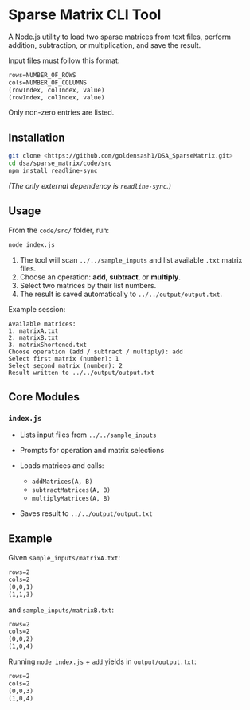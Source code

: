 # Sparse Matrix CLI Tool

A Node.js utility to load two sparse matrices from text files, perform addition, subtraction, or multiplication, and save the result.


Input files must follow this format:

```txt
rows=NUMBER_OF_ROWS
cols=NUMBER_OF_COLUMNS
(rowIndex, colIndex, value)
(rowIndex, colIndex, value)
```

Only non-zero entries are listed.


## Installation

```bash
git clone <https://github.com/goldensash1/DSA_SparseMatrix.git>
cd dsa/sparse_matrix/code/src
npm install readline-sync
```

*(The only external dependency is `readline-sync`.)*

## Usage

From the `code/src/` folder, run:

```bash
node index.js
```

1. The tool will scan `../../sample_inputs` and list available `.txt` matrix files.
2. Choose an operation: **add**, **subtract**, or **multiply**.
3. Select two matrices by their list numbers.
4. The result is saved automatically to `../../output/output.txt`.

Example session:

```text
Available matrices:
1. matrixA.txt
2. matrixB.txt
3. matrixShortened.txt
Choose operation (add / subtract / multiply): add
Select first matrix (number): 1
Select second matrix (number): 2
Result written to ../../output/output.txt
```

## Core Modules

### `index.js`

* Lists input files from `../../sample_inputs`
* Prompts for operation and matrix selections
* Loads matrices and calls:

  * `addMatrices(A, B)`
  * `subtractMatrices(A, B)`
  * `multiplyMatrices(A, B)`
* Saves result to `../../output/output.txt`


## Example

Given `sample_inputs/matrixA.txt`:

```txt
rows=2
cols=2
(0,0,1)
(1,1,3)
```

and `sample_inputs/matrixB.txt`:

```txt
rows=2
cols=2
(0,0,2)
(1,0,4)
```

Running `node index.js` + `add` yields in `output/output.txt`:

```txt
rows=2
cols=2
(0,0,3)
(1,0,4)
```
